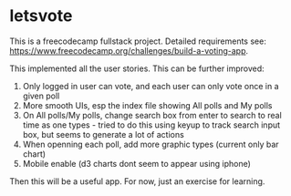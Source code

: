 # letsvote
This is a freecodecamp fullstack project. Detailed requirements see: https://www.freecodecamp.org/challenges/build-a-voting-app.

This implemented all the user stories. This can be further improved:

1) Only logged in user can vote, and each user can only vote once in a given poll
2) More smooth UIs, esp the index file showing All polls and My polls
3) On All polls/My polls, change search box from enter to search to real time as one types - tried to do this using keyup to track search input box, but seems to generate a lot of actions
4) When openning each poll, add more graphic types (current only bar chart)
5) Mobile enable (d3 charts dont seem to appear using iphone)

Then this will be a useful app. For now, just an exercise for learning.
